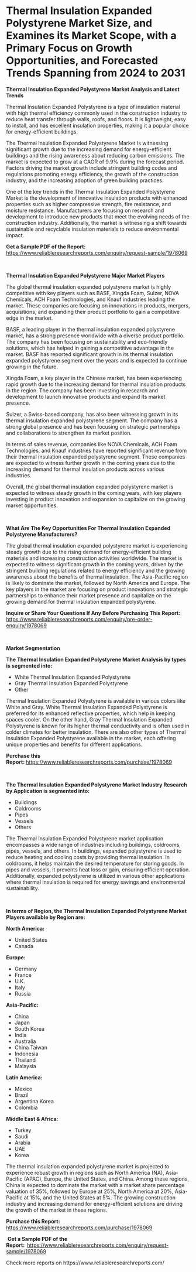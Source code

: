 <p><h1>Thermal Insulation Expanded Polystyrene Market Size, and Examines its Market Scope, with a Primary Focus on Growth Opportunities, and Forecasted Trends Spanning from 2024 to 2031</h1></p><p><strong>Thermal Insulation Expanded Polystyrene Market Analysis and Latest Trends</strong></p>
<p><p>Thermal Insulation Expanded Polystyrene is a type of insulation material with high thermal efficiency commonly used in the construction industry to reduce heat transfer through walls, roofs, and floors. It is lightweight, easy to install, and has excellent insulation properties, making it a popular choice for energy-efficient buildings.</p><p>The Thermal Insulation Expanded Polystyrene Market is witnessing significant growth due to the increasing demand for energy-efficient buildings and the rising awareness about reducing carbon emissions. The market is expected to grow at a CAGR of 9.9% during the forecast period. Factors driving the market growth include stringent building codes and regulations promoting energy efficiency, the growth of the construction industry, and the increasing adoption of green building practices.</p><p>One of the key trends in the Thermal Insulation Expanded Polystyrene Market is the development of innovative insulation products with enhanced properties such as higher compressive strength, fire resistance, and moisture resistance. Manufacturers are focusing on research and development to introduce new products that meet the evolving needs of the construction industry. Additionally, the market is witnessing a shift towards sustainable and recyclable insulation materials to reduce environmental impact.</p></p>
<p><strong>Get a Sample PDF of the Report:&nbsp;</strong> <a href="https://www.reliableresearchreports.com/enquiry/request-sample/1978069">https://www.reliableresearchreports.com/enquiry/request-sample/1978069</a></p>
<p>&nbsp;</p>
<p><strong>Thermal Insulation Expanded Polystyrene Major Market Players</strong></p>
<p><p>The global thermal insulation expanded polystyrene market is highly competitive with key players such as BASF, Xingda Foam, Sulzer, NOVA Chemicals, ACH Foam Technologies, and Knauf industries leading the market. These companies are focusing on innovations in products, mergers, acquisitions, and expanding their product portfolio to gain a competitive edge in the market.</p><p>BASF, a leading player in the thermal insulation expanded polystyrene market, has a strong presence worldwide with a diverse product portfolio. The company has been focusing on sustainability and eco-friendly solutions, which has helped in gaining a competitive advantage in the market. BASF has reported significant growth in its thermal insulation expanded polystyrene segment over the years and is expected to continue growing in the future.</p><p>Xingda Foam, a key player in the Chinese market, has been experiencing rapid growth due to the increasing demand for thermal insulation products in the region. The company has been investing in research and development to launch innovative products and expand its market presence.</p><p>Sulzer, a Swiss-based company, has also been witnessing growth in its thermal insulation expanded polystyrene segment. The company has a strong global presence and has been focusing on strategic partnerships and collaborations to strengthen its market position.</p><p>In terms of sales revenue, companies like NOVA Chemicals, ACH Foam Technologies, and Knauf industries have reported significant revenue from their thermal insulation expanded polystyrene segment. These companies are expected to witness further growth in the coming years due to the increasing demand for thermal insulation products across various industries.</p><p>Overall, the global thermal insulation expanded polystyrene market is expected to witness steady growth in the coming years, with key players investing in product innovation and expansion to capitalize on the growing market opportunities.</p></p>
<p>&nbsp;</p>
<p><strong>What Are The Key Opportunities For Thermal Insulation Expanded Polystyrene Manufacturers?</strong></p>
<p><p>The global thermal insulation expanded polystyrene market is experiencing steady growth due to the rising demand for energy-efficient building materials and increasing construction activities worldwide. The market is expected to witness significant growth in the coming years, driven by the stringent building regulations related to energy efficiency and the growing awareness about the benefits of thermal insulation. The Asia-Pacific region is likely to dominate the market, followed by North America and Europe. The key players in the market are focusing on product innovations and strategic partnerships to enhance their market presence and capitalize on the growing demand for thermal insulation expanded polystyrene.</p></p>
<p><strong>Inquire or Share Your Questions If Any Before Purchasing This Report:</strong> <a href="https://www.reliableresearchreports.com/enquiry/pre-order-enquiry/1978069">https://www.reliableresearchreports.com/enquiry/pre-order-enquiry/1978069</a></p>
<p>&nbsp;</p>
<p><strong>Market Segmentation</strong></p>
<p><strong>The Thermal Insulation Expanded Polystyrene Market Analysis by types is segmented into:</strong></p>
<p><ul><li>White Thermal Insulation Expanded Polystyrene</li><li>Gray Thermal Insulation Expanded Polystyrene</li><li>Other</li></ul></p>
<p><p>Thermal Insulation Expanded Polystyrene is available in various colors like White and Gray. White Thermal Insulation Expanded Polystyrene is preferred for its enhanced reflective properties, which help in keeping spaces cooler. On the other hand, Gray Thermal Insulation Expanded Polystyrene is known for its higher thermal conductivity and is often used in colder climates for better insulation. There are also other types of Thermal Insulation Expanded Polystyrene available in the market, each offering unique properties and benefits for different applications.</p></p>
<p><strong>Purchase this Report:&nbsp;</strong><a href="https://www.reliableresearchreports.com/purchase/1978069">https://www.reliableresearchreports.com/purchase/1978069</a></p>
<p>&nbsp;</p>
<p><strong>The Thermal Insulation Expanded Polystyrene Market Industry Research by Application is segmented into:</strong></p>
<p><ul><li>Buildings</li><li>Coldrooms</li><li>Pipes</li><li>Vessels</li><li>Others</li></ul></p>
<p><p>The Thermal Insulation Expanded Polystyrene market application encompasses a wide range of industries including buildings, coldrooms, pipes, vessels, and others. In buildings, expanded polystyrene is used to reduce heating and cooling costs by providing thermal insulation. In coldrooms, it helps maintain the desired temperature for storing goods. In pipes and vessels, it prevents heat loss or gain, ensuring efficient operation. Additionally, expanded polystyrene is utilized in various other applications where thermal insulation is required for energy savings and environmental sustainability.</p></p>
<p>&nbsp;</p>
<p><strong>In terms of Region, the Thermal Insulation Expanded Polystyrene Market Players available by Region are:</strong></p>
<p>
    <p> <strong> North America: </strong>
        <ul>
            <li>United States</li>
            <li>Canada</li>
        </ul>
        </p> 
    <p> <strong> Europe: </strong>
        <ul>
            <li>Germany</li>
            <li>France</li>
            <li>U.K.</li>
            <li>Italy</li>
            <li>Russia</li>
        </ul>
        </p> 
    <p> <strong> Asia-Pacific: </strong>
        <ul>
            <li>China</li>
            <li>Japan</li>
            <li>South Korea</li>
            <li>India</li>
            <li>Australia</li>
            <li>China Taiwan</li>
            <li>Indonesia</li>
            <li>Thailand</li>
            <li>Malaysia</li>
        </ul>
        </p> 
    <p> <strong> Latin America: </strong>
        <ul>
            <li>Mexico</li>
            <li>Brazil</li>
            <li>Argentina Korea</li>
            <li>Colombia</li>
        </ul>
        </p> 
    <p> <strong> Middle East & Africa: </strong>
        <ul>
            <li>Turkey</li>
            <li>Saudi</li>
            <li>Arabia</li>
            <li>UAE</li>
            <li>Korea</li>
        </ul>
    </p>
    </p>
<p><p>The thermal insulation expanded polystyrene market is projected to experience robust growth in regions such as North America (NA), Asia-Pacific (APAC), Europe, the United States, and China. Among these regions, China is expected to dominate the market with a market share percentage valuation of 35%, followed by Europe at 25%, North America at 20%, Asia-Pacific at 15%, and the United States at 5%. The growing construction industry and increasing demand for energy-efficient solutions are driving the growth of the market in these regions.</p></p>
<p><strong>Purchase this Report: </strong><a href="https://www.reliableresearchreports.com/purchase/1978069">https://www.reliableresearchreports.com/purchase/1978069</a></p>
<p>&nbsp;<strong>Get a Sample PDF of the Report:&nbsp;&nbsp;</strong><a href="https://www.reliableresearchreports.com/enquiry/request-sample/1978069">https://www.reliableresearchreports.com/enquiry/request-sample/1978069</a></p>
<p><strong></strong></p>
<p>Check more reports on https://www.reliableresearchreports.com/</p>